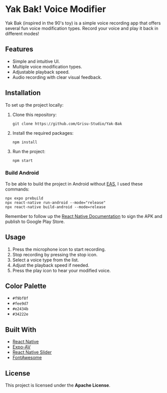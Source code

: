 # Yak Bak! Voice Modifier

Yak Bak (inspired in the 90's toy) is a simple voice recording app that offers several fun voice modification types. Record your voice and play it back in different modes!

## Features

- Simple and intuitive UI.
- Multiple voice modification types.
- Adjustable playback speed.
- Audio recording with clear visual feedback.

## Installation

To set up the project locally:

1. Clone this repository:
   ```
   git clone https://github.com/Grisu-Studio/Yak-Bak
   ```
2. Install the required packages:
   ```
   npm install
   ```
3. Run the project:
   ```
   npm start
   ```
### Build Android

To be able to build the project in Android without [EAS](https://docs.expo.dev/eas/), I used these commands:

```
npx expo prebuild
npx react-native run-android --mode="release"
npx react-native build-android --mode=release
```

Remember to follow up the [React Native Documentation](https://reactnative.dev/docs/signed-apk-android) to sign the APK and publish to Google Play Store.

## Usage

1. Press the microphone icon to start recording.
2. Stop recording by pressing the stop icon.
3. Select a voice type from the list.
4. Adjust the playback speed if needed.
5. Press the play icon to hear your modified voice.

## Color Palette

- `#f9bf8f`
- `#fee9d7`
- `#e2434b`
- `#34222e`

## Built With

- [React Native](https://reactnative.dev/)
- [Expo-AV](https://docs.expo.dev/versions/latest/sdk/av/)
- [React Native Slider](https://github.com/react-native-slider/react-native-slider)
- [FontAwesome](https://fontawesome.com/)

## License

This project is licensed under the **Apache License**.